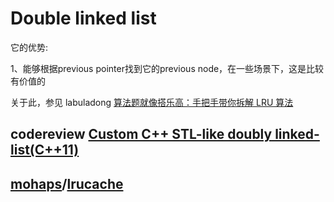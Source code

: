 # Double linked list

它的优势:

1、能够根据previous pointer找到它的previous node，在一些场景下，这是比较有价值的

关于此，参见 labuladong [算法题就像搭乐高：手把手带你拆解 LRU 算法](https://mp.weixin.qq.com/s/b0YVCccJ8mFP6lI-1NiQOQ) 

## codereview [Custom C++ STL-like doubly linked-list(C++11)](https://codereview.stackexchange.com/questions/124924/custom-c-stl-like-doubly-linked-listc11)





## [mohaps](https://github.com/mohaps)/[lrucache](https://github.com/mohaps/lrucache)